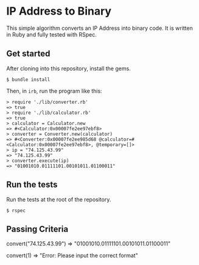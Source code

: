 # IP Address to Binary

This simple algorithm converts an IP Address into binary code. 
It is written in Ruby and fully tested with RSpec.

## Get started
After cloning into this repository, install the gems.
```
$ bundle install
```

Then, in `irb`, run the program like this:
```
> require './lib/converter.rb'
=> true
> require './lib/calculator.rb'
=> true
> calculator = Calculator.new
=> #<Calculator:0x00007fe2ee97ebf8>
> converter = Converter.new(calculator)
=> #<Converter:0x00007fe2ee985d68 @calculator=#<Calculator:0x00007fe2ee97ebf8>, @temporary=[]>
> ip = "74.125.43.99"
=> "74.125.43.99"
> converter.execute(ip)
=> "01001010.01111101.00101011.01100011"
```

## Run the tests
Run the tests at the root of the repository.
```
$ rspec
```
## Passing Criteria

convert("74.125.43.99") => "01001010.01111101.00101011.01100011"

convert(1) => "Error: Please input the correct format"
